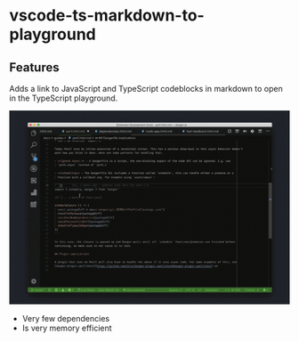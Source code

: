 # vscode-ts-markdown-to-playground

## Features

Adds a link to JavaScript and TypeScript codeblocks in markdown to open in the TypeScript playground.

![screenshots/vscode-open-in-playground.gif](screenshots/vscode-open-in-playground.gif)

- Very few dependencies
- Is very memory efficient
